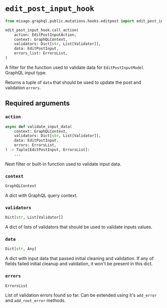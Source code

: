 # `edit_post_input_hook`

```python
from misago.graphql.public.mutations.hooks.editpost import edit_post_input_hook

edit_post_input_hook.call_action(
    action: EditPostInputAction,
    context: GraphQLContext,
    validators: Dict[str, List[Validator]],
    data: EditPostInput,
    errors_list: ErrorsList,
)
```

A filter for the function used to validate data for `EditPostInputModel` GraphQL input type.

Returns a tuple of `data` that should be used to update the post and validation `errors`.


## Required arguments

### `action`

```python
async def validate_input_data(
    context: GraphQLContext,
    validators: Dict[str, List[Validator]],
    data: EditPostInput,
    errors: ErrorsList,
) -> Tuple[EditPostInput, ErrorsList]:
    ...
```

Next filter or built-in function used to validate input data.


### `context`

```python
GraphQLContext
```

A dict with GraphQL query context.


### `validators`

```python
Dict[str, List[Validator]]
```

A dict of lists of validators that should be used to validate inputs values.


### `data`

```python
Dict[str, Any]
```

A dict with input data that passed initial cleaning and validation. If any of fields failed initial cleanup and validation, it won't be present in this dict.


### `errors`

```python
ErrorsList
```

List of validation errors found so far. Can be extended using it's `add_error` and `add_root_error` methods.